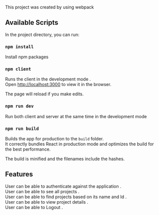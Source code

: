 This project was created by using webpack

## Available Scripts

In the project directory, you can run:

### `npm install`

Install npm packages

### `npm client`

Runs the client in the development mode .<br>
Open [http://localhost:3000](http://localhost:3000) to view it in the browser.

The page will reload if you make edits.<br>

### `npm run dev`

Run both client and server at the same time in the development mode

### `npm run build`

Builds the app for production to the `build` folder.<br>
It correctly bundles React in production mode and optimizes the build for the best performance.

The build is minified and the filenames include the hashes.<br>

## Features

User can be able to authenticate against the application .<br>
User can be able to see all projects .<br>
User can be able to find projects based on its name and Id .<br>
User can be able to view project details .<br>
User can be able to Logout .<br>
